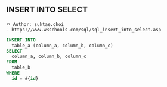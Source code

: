 ## INSERT INTO SELECT

```
ㅁ Author: suktae.choi
- https://www.w3schools.com/sql/sql_insert_into_select.asp
```

```sql
INSERT INTO
  table_a (column_a, column_b, column_c)
SELECT
  column_a, column_b, column_c
FROM
  table_b
WHERE
  id = #{id}
```
